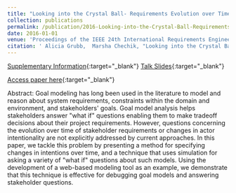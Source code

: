 ```yaml
---
title: "Looking into the Crystal Ball- Requirements Evolution over Time"
collection: publications
permalink: /publication/2016-Looking-into-the-Crystal-Ball-Requirements-Evolution-over-Time
date: 2016-01-01
venue: 'Proceedings of the IEEE 24th International Requirements Engineering Conference RE'
citation: ' Alicia Grubb,  Marsha Chechik, "Looking into the Crystal Ball- Requirements Evolution over Time." Proceedings of the IEEE 24th International Requirements Engineering Conference RE, 2016.'
---
```

[Supplementary Information](http://www.cs.toronto.edu/~amgrubb/archive/{RE}16-Supplement/){:target="_blank"} [Talk Slides](http://www.cs.toronto.edu/~amgrubb/archive/{RE}16-Talk.pdf){:target="_blank"}

[Access paper here](http://www.cs.toronto.edu/~amgrubb/archive/RE16.pdf){:target="_blank"}

Abstract: Goal modeling has long been used in the literature to model and reason about system requirements, constraints within the domain and environment, and stakeholders' goals. Goal model analysis helps stakeholders answer "what if" questions enabling them to make tradeoff decisions about their project requirements. However, questions concerning the evolution over time of stakeholder requirements or changes in actor intentionality are not explicitly addressed by current approaches. In this paper, we tackle this problem by presenting a method for specifying changes in intentions over time, and a technique that uses simulation for asking a variety of "what if" questions about such models. Using the development of a web-based modeling tool as an example, we demonstrate that this technique is effective for debugging goal models and answering stakeholder questions.
